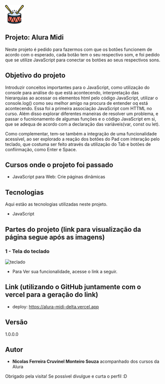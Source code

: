 <img src="https://github.com/NicolasFCruvinel/Trilha_Full_Stack/blob/main/Front-End/2.JavaScript%20para%20front%20end/Alura%20Midi/images/bateria.png" width="60px"/>

## Projeto: Alura Midi

Neste projeto é pedido para fazermos com que os botões funcionem de acordo com o esperado, cada botão tem o seu respectivo som, e foi pedido que se utilize JavaScript para conectar os botões ao seus respectivos sons.

## Objetivo do projeto

Introduzir conceitos importantes para o JavaScript, como utilização do console para análise do que está acontecendo, interpretação das hierarquias ao acessar os elementos html pelo código JavaScript, utilizar o console.log() como seu melhor amigo na procura de entender oq está acontecendo. Essa foi a primeira associação JavaScript com HTTML no curso.
Além disso explorar diferentes maneiras de resolver um problema, e passar o fucnionamento de algumas funções e o código JavaScript em si, que se adequa de acordo com a declaração das variáveis(var, const ou let).

Como complementar, tem-se também a integração de uma funcionalidade acessível, ao ser explorado a reação dos botões do Pad com interação pelo teclado, que costuma ser feito através da utilização do Tab e botões de confiirmação, como Enter e Space.

## Cursos onde o projeto foi passado

* JavaScript para Web: Crie páginas dinâmicas

## Tecnologias

Aqui estão as tecnologias utilizadas neste projeto.

* JavaScript


## Partes do projeto (link para visualização da página segue após as imagens)

### 1 - Tela do teclado
![teclado](https://github.com/NicolasFCruvinel/Alura_Midi/blob/main/images/img_README/Tela%20teclado.png)

* Para Ver sua funcionalidade, acesse o link a seguir.

## Link (utilizando o GitHub juntamente com o vercel para a geração do link)
  - deploy: https://alura-midi-delta.vercel.app


  ## Versão

  1.0.0.0


  ## Autor

  * **Nicolas Ferreira Cruvinel Monteiro Souza** acompanhado dos cursos da Alura 

 Obrigado pela visita! Se possível divulgue e curta o perfil :D
